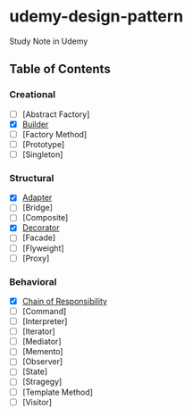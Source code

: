 # udemy-design-pattern
Study Note in Udemy

## Table of Contents

### Creational
- [ ] [Abstract Factory]
- [X] [Builder](https://github.com/armleung/udemy-design-pattern/tree/master/Builder)
- [ ] [Factory Method]
- [ ] [Prototype]
- [ ] [Singleton]

### Structural
- [X] [Adapter](https://github.com/armleung/udemy-design-pattern/tree/master/Adapter)
- [ ] [Bridge]
- [ ] [Composite]
- [X] [Decorator](https://github.com/armleung/udemy-design-pattern/tree/master/Decorator)
- [ ] [Facade]
- [ ] [Flyweight]
- [ ] [Proxy]

### Behavioral
- [X] [Chain of Responsibility](https://github.com/armleung/udemy-design-pattern/tree/master/Chain%20of%20Responsibility)
- [ ] [Command]
- [ ] [Interpreter]
- [ ] [Iterator]
- [ ] [Mediator]
- [ ] [Memento]
- [ ] [Observer]
- [ ] [State]
- [ ] [Stragegy]
- [ ] [Template Method]
- [ ] [Visitor]